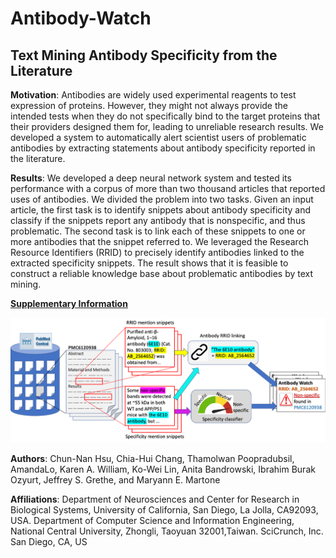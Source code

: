 # Antibody-Watch
## Text Mining Antibody Specificity from the Literature

**Motivation**: Antibodies are widely used experimental reagents to test expression of proteins. However, they might not always provide the intended tests when they do not specifically bind to the target proteins that their providers designed them for, leading to unreliable research results. We developed a system to automatically alert scientist users of problematic antibodies by extracting statements about antibody specificity reported in the literature.

**Results**: We developed a deep neural network system and tested its performance with a corpus of more than two thousand articles that reported uses of antibodies. We divided the problem into two tasks. Given an input article, the first task is to identify snippets about antibody specificity and classify if the snippets report any antibody that is nonspecific, and thus problematic. The second task is to link each of these snippets to one or more antibodies that the snippet referred to. We leveraged the Research Resource Identifiers (RRID) to precisely identify antibodies linked to the extracted specificity snippets. The result shows that it is feasible to construct a reliable knowledge base about problematic antibodies by text mining.

[**Supplementary Information**](https://github.com/SciCrunch/Antibody-Watch/blob/master/SupplementaryInformation.md)

![Workflow](SupImages/Fig1.png)

**Authors**: Chun-Nan Hsu, Chia-Hui Chang, Thamolwan Poopradubsil, AmandaLo, Karen A. William, Ko-Wei Lin, Anita Bandrowski, Ibrahim Burak Ozyurt, Jeffrey S. Grethe, and Maryann E. Martone

**Affiliations**: Department of Neurosciences and Center for Research in Biological Systems, University of California, San Diego, La Jolla, CA92093, USA.
Department of Computer Science and Information Engineering, National Central University, Zhongli, Taoyuan 32001,Taiwan.
SciCrunch, Inc. San Diego, CA, US
